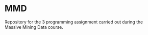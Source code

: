# MMD
Repository for the 3 programming assignment carried out during the Massive Mining Data course.

